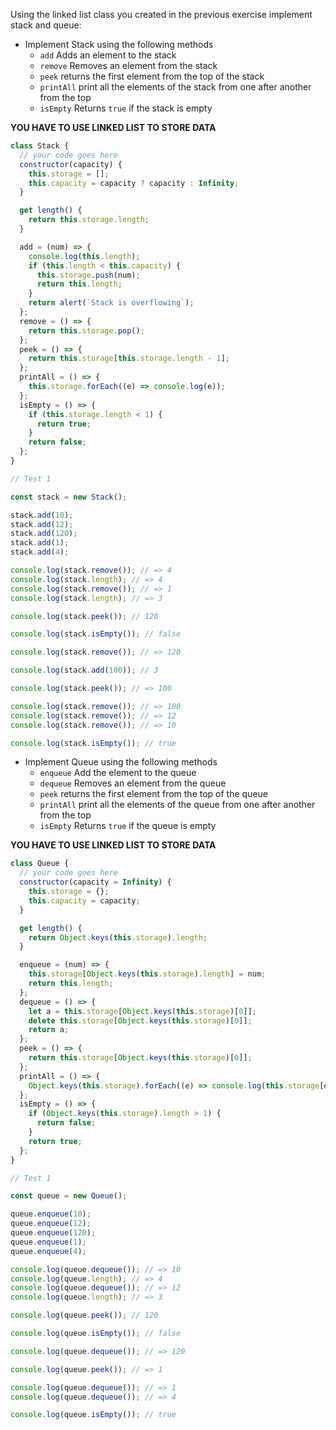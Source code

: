 Using the linked list class you created in the previous exercise implement stack and queue:

- Implement Stack using the following methods
  - `add` Adds an element to the stack
  - `remove` Removes an element from the stack
  - `peek` returns the first element from the top of the stack
  - `printAll` print all the elements of the stack from one after another from the top
  - `isEmpty` Returns `true` if the stack is empty

**YOU HAVE TO USE LINKED LIST TO STORE DATA**

```js
class Stack {
  // your code goes here
  constructor(capacity) {
    this.storage = [];
    this.capacity = capacity ? capacity : Infinity;
  }

  get length() {
    return this.storage.length;
  }

  add = (num) => {
    console.log(this.length);
    if (this.length < this.capacity) {
      this.storage.push(num);
      return this.length;
    }
    return alert(`Stack is overflowing`);
  };
  remove = () => {
    return this.storage.pop();
  };
  peek = () => {
    return this.storage[this.storage.length - 1];
  };
  printAll = () => {
    this.storage.forEach((e) => console.log(e));
  };
  isEmpty = () => {
    if (this.storage.length < 1) {
      return true;
    }
    return false;
  };
}

// Test 1

const stack = new Stack();

stack.add(10);
stack.add(12);
stack.add(120);
stack.add(1);
stack.add(4);

console.log(stack.remove()); // => 4
console.log(stack.length); // => 4
console.log(stack.remove()); // => 1
console.log(stack.length); // => 3

console.log(stack.peek()); // 120

console.log(stack.isEmpty()); // false

console.log(stack.remove()); // => 120

console.log(stack.add(100)); // 3

console.log(stack.peek()); // => 100

console.log(stack.remove()); // => 100
console.log(stack.remove()); // => 12
console.log(stack.remove()); // => 10

console.log(stack.isEmpty()); // true
```

- Implement Queue using the following methods
  - `enqueue` Add the element to the queue
  - `dequeue` Removes an element from the queue
  - `peek` returns the first element from the top of the queue
  - `printAll` print all the elements of the queue from one after another from the top
  - `isEmpty` Returns `true` if the queue is empty

**YOU HAVE TO USE LINKED LIST TO STORE DATA**

```js
class Queue {
  // your code goes here
  constructor(capacity = Infinity) {
    this.storage = {};
    this.capacity = capacity;
  }

  get length() {
    return Object.keys(this.storage).length;
  }

  enqueue = (num) => {
    this.storage[Object.keys(this.storage).length] = num;
    return this.length;
  };
  dequeue = () => {
    let a = this.storage[Object.keys(this.storage)[0]];
    delete this.storage[Object.keys(this.storage)[0]];
    return a;
  };
  peek = () => {
    return this.storage[Object.keys(this.storage)[0]];
  };
  printAll = () => {
    Object.keys(this.storage).forEach((e) => console.log(this.storage[e]));
  };
  isEmpty = () => {
    if (Object.keys(this.storage).length > 1) {
      return false;
    }
    return true;
  };
}

// Test 1

const queue = new Queue();

queue.enqueue(10);
queue.enqueue(12);
queue.enqueue(120);
queue.enqueue(1);
queue.enqueue(4);

console.log(queue.dequeue()); // => 10
console.log(queue.length); // => 4
console.log(queue.dequeue()); // => 12
console.log(queue.length); // => 3

console.log(queue.peek()); // 120

console.log(queue.isEmpty()); // false

console.log(queue.dequeue()); // => 120

console.log(queue.peek()); // => 1

console.log(queue.dequeue()); // => 1
console.log(queue.dequeue()); // => 4

console.log(queue.isEmpty()); // true
```
